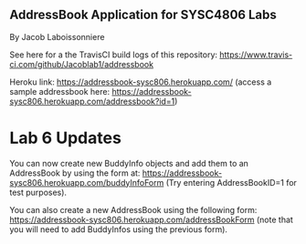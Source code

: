 ## AddressBook Application for SYSC4806 Labs

By Jacob Laboissonniere

See here for a the TravisCI build logs of this repository: https://www.travis-ci.com/github/Jacoblab1/addressbook

Heroku link: https://addressbook-sysc806.herokuapp.com/ (access a sample addressbook here: https://addressbook-sysc806.herokuapp.com/addressbook?id=1)

# Lab 6 Updates
You can now create new BuddyInfo objects and add them to an AddressBook by using the form at: https://addressbook-sysc806.herokuapp.com/buddyInfoForm (Try entering AddressBookID=1 for test purposes).

You can also create a new AddressBook using the following form: https://addressbook-sysc806.herokuapp.com/addressBookForm (note that you will need to add BuddyInfos using the previous form).

